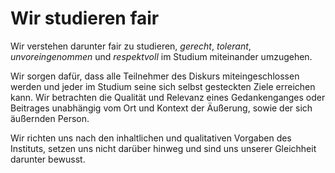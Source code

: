 <!--
   NAME - The NAME of this project is:
ethos

  FILE - The FILENAME of the current file is:
/v1a4.md

  CREATION - This project was CREATED on:
2017-01-28-16:15:00 UTC

  MODIFICATION - This project was last MODIFIED on:
2017-01-28-16:15:00 UTC

  VERSION - The current VERSION of this project is:
<git-commit-hash>-2017-01-28-16:15:00 UTC

  CREATOR(S) - This project was CREATED by:
Michael Czechowski, Martin Maga

  CONTACT - You can CONTACT the creator(s) or developer(s) of this project at:
E-Mail: mail@martinmaga.de

  COPYRIGHT - The COPYRIGHT holder of this project is:
COPYRIGHT (c) 2016 Martin Maga

  LICENSE - This project is LICENSED under the following license:
Martin Maga 2016 CC BY-SA 4.0 https://creativecommons.org

  SUBFILE – This is a SUBFILE! For more INFORMATION on this project go to:
/README.md
-->

# Wir studieren fair
Wir verstehen darunter fair zu studieren, *gerecht*, *tolerant*, *unvoreingenommen* und *respektvoll* im Studium miteinander umzugehen.

Wir sorgen dafür, dass alle Teilnehmer des Diskurs miteingeschlossen werden und jeder im Studium seine sich selbst gesteckten Ziele erreichen kann.
Wir betrachten die Qualität und Relevanz eines Gedankenganges oder Beitrages unabhängig vom Ort und Kontext der Äußerung, sowie der sich äußernden Person.

Wir richten uns nach den inhaltlichen und qualitativen Vorgaben des Instituts, setzen uns nicht darüber hinweg und sind uns unserer Gleichheit darunter bewusst.
